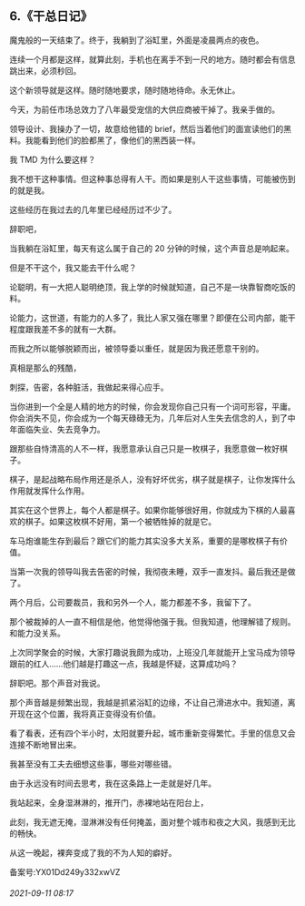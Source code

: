 ## 6.《干总日记》
魔鬼般的一天结束了。终于，我躺到了浴缸里，外面是凌晨两点的夜色。


连续一个月都是这样，就算此刻，手机也在离手不到一尺的地方。随时都会有信息跳出来，必须秒回。


这个新领导就是这样。随时随地要求，随时随地待命。永无休止。


今天，为前任市场总效力了八年最受宠信的大供应商被干掉了。我亲手做的。


领导设计、我操办了一切，故意给他错的 brief，然后当着他们的面宣读他们的黑料。我能看到他们的脸都黑了，像他们的黑西装一样。


我 TMD 为什么要这样？


我不想干这种事情。但这种事总得有人干。而如果是别人干这些事情，可能被伤到的就是我。


这些经历在我过去的几年里已经经历过不少了。


辞职吧，


当我躺在浴缸里，每天有这么属于自己的 20 分钟的时候，这个声音总是响起来。


但是不干这个，我又能去干什么呢？


论聪明，有一大把人聪明绝顶，我上学的时候就知道，自己不是一块靠智商吃饭的料。


论能力，这世道，有能力的人多了，我比人家又强在哪里？即便在公司内部，能干程度跟我差不多的就有一大群。


而我之所以能够脱颖而出，被领导委以重任，就是因为我还愿意干别的。


真相是那么的残酷，


刺探，告密，各种脏活，我做起来得心应手。


当你进到一个全是人精的地方的时候，你会发现你自己只有一个词可形容，平庸。你会消失不见，你会成为一个每天碌碌无为，几年后对人生失去信念的人，到了中年面临失业、失去竞争力。


跟那些自恃清高的人不一样，我愿意承认自己只是一枚棋子，我愿意做一枚好棋子。


棋子，是起战略布局作用还是杀人，没有好坏优劣，棋子就是棋子，让你发挥什么作用就发挥什么作用。


其实在这个世界上，每个人都是棋子。如果你能够很好用，你就成为下棋的人最喜欢的棋子。如果这枚棋不好用，第一个被牺牲掉的就是它。


车马炮谁能生存到最后？跟它们的能力其实没多大关系，重要的是哪枚棋子有价值。


当第一次我的领导叫我去告密的时候，我彻夜未睡，双手一直发抖。最后我还是做了。


两个月后，公司要裁员，我和另外一个人，能力都差不多，我留下了。


那个被裁掉的人一直不相信是他，他觉得他强于我。但我知道，他理解错了规则。和能力没关系。


上次同学聚会的时候，大家打趣说我颇为成功，上班没几年就能开上宝马成为领导跟前的红人……他们越是打趣这一点，我越是怀疑，这算成功吗？


辞职吧。那个声音对我说。


那个声音越是频繁出现，我越是抓紧浴缸的边缘，不让自己滑进水中。我知道，离开现在这个位置，我将真正变得没有价值。


看了看表，还有四个半小时，太阳就要升起，城市重新变得繁忙。手里的信息又会连接不断地冒出来。


我甚至没有工夫去细想这些事，哪些对哪些错。


由于永远没有时间去思考，我在这条路上一走就是好几年。


我站起来，全身湿淋淋的，推开门，赤裸地站在阳台上， 


此刻，我无遮无掩，湿淋淋没有任何掩盖，面对整个城市和夜之大风，我感到无比的畅快。


从这一晚起，裸奔变成了我的不为人知的癖好。


备案号:YX01Dd249y332xwVZ


###### 2021-09-11 08:17
